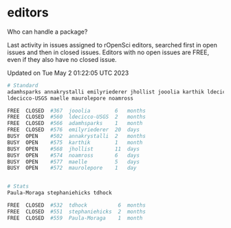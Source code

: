 # editors

Who can handle a package?

Last activity in issues assigned to rOpenSci editors, searched first in open
issues and then in closed issues. Editors with no open issues are FREE, even if
they also have no closed issue.


Updated on Tue May 2 01:22:05 UTC 2023

```bash
# Standard
adamhsparks annakrystalli emilyriederer jhollist jooolia karthik ldecicco
ldecicco-USGS maelle maurolepore noamross

FREE  CLOSED  #367  jooolia        6   months
FREE  CLOSED  #560  ldecicco-USGS  2   months
FREE  CLOSED  #566  adamhsparks    1   month
FREE  CLOSED  #576  emilyriederer  20  days
BUSY  OPEN    #502  annakrystalli  2   months
BUSY  OPEN    #575  karthik        1   month
BUSY  OPEN    #568  jhollist       11  days
BUSY  OPEN    #574  noamross       6   days
BUSY  OPEN    #577  maelle         5   days
BUSY  OPEN    #572  maurolepore    1   day


# Stats
Paula-Moraga stephaniehicks tdhock

FREE  CLOSED  #532  tdhock          6  months
FREE  CLOSED  #551  stephaniehicks  2  months
FREE  CLOSED  #559  Paula-Moraga    1  month
```
